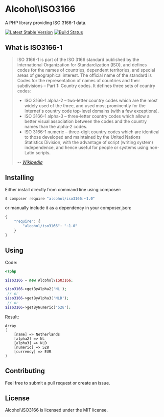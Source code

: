 # Alcohol\ISO3166

A PHP library providing ISO 3166-1 data.

[![Latest Stable Version](https://poser.pugx.org/alcohol/iso3166/v/stable.png)](https://packagist.org/packages/alcohol/iso3166)
[![Build Status](https://travis-ci.org/alcohol/iso3166.svg?branch=master)](https://travis-ci.org/alcohol/iso3166)

## What is ISO3166-1

> ISO 3166-1 is part of the ISO 3166 standard published by the International Organization for Standardization (ISO), and defines codes for the names of countries, dependent territories, and special areas of geographical interest. The official name of the standard is Codes for the representation of names of countries and their subdivisions – Part 1: Country codes. It defines three sets of country codes:
> * ISO 3166-1 alpha-2 – two-letter country codes which are the most widely used of the three, and used most prominently for the Internet's country code top-level domains (with a few exceptions).
> * ISO 3166-1 alpha-3 – three-letter country codes which allow a better visual association between the codes and the country names than the alpha-2 codes.
> * ISO 3166-1 numeric – three-digit country codes which are identical to those developed and maintained by the United Nations Statistics Division, with the advantage of script (writing system) independence, and hence useful for people or systems using non-Latin scripts.
>
> *-- [Wikipedia](http://en.wikipedia.org/wiki/ISO_3166-1)*

## Installing

Either install directly from command line using composer:

``` sh
$ composer require "alcohol/iso3166:~1.0"
```

or manually include it as a dependency in your composer.json:

``` javascript
{
    "require": {
        "alcohol/iso3166": "~1.0"
    }
}
```

## Using

Code:

``` php
<?php

$iso3166 = new Alcohol\ISO3166;

$iso3166->getByAlpha2('NL');
 // or
$iso3166->getByAlpha3('NLD');
 // or
$iso3166->getByNumeric('528');
```

Result:

```
Array
(
    [name] => Netherlands
    [alpha2] => NL
    [alpha3] => NLD
    [numeric] => 528
    [currency] => EUR
)
```

## Contributing

Feel free to submit a pull request or create an issue.

## License

Alcohol\ISO3166 is licensed under the MIT license.

